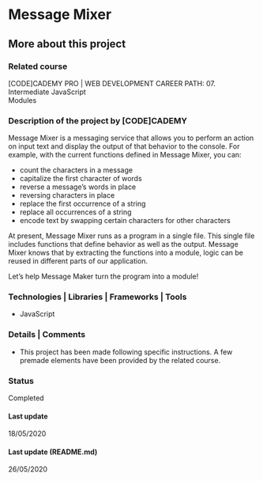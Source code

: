 # Message Mixer

## More about this project

### Related course
[CODE]CADEMY PRO | WEB DEVELOPMENT CAREER PATH: 07. Intermediate JavaScript  
Modules

### Description of the project by [CODE]CADEMY
Message Mixer is a messaging service that allows you to perform an action on input text and display the output of that behavior to the console. For example, with the current functions defined in Message Mixer, you can:  
- count the characters in a message  
- capitalize the first character of words  
- reverse a message’s words in place  
- reversing characters in place  
- replace the first occurrence of a string  
- replace all occurrences of a string  
- encode text by swapping certain characters for other characters  

At present, Message Mixer runs as a program in a single file. This single file includes functions that define behavior as well as the output. Message Mixer knows that by extracting the functions into a module, logic can be reused in different parts of our application.

Let’s help Message Maker turn the program into a module!

### Technologies | Libraries | Frameworks | Tools  
- JavaScript

### Details | Comments
- This project has been made following specific instructions. A few premade elements have been provided by the related course.

### Status
Completed 

#### Last update
18/05/2020

#### Last update (README.md)
26/05/2020
